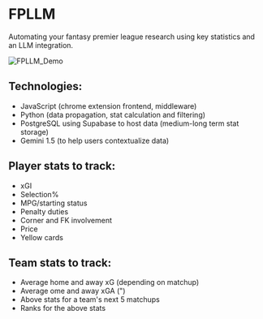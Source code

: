 # FPLLM
Automating your fantasy premier league research using key statistics and an LLM integration. 


![FPLLM_Demo](https://github.com/user-attachments/assets/af737370-48b8-4a07-aba4-233cfac120d2)

## Technologies:
- JavaScript (chrome extension frontend, middleware)
- Python (data propagation, stat calculation and filtering)
- PostgreSQL using Supabase to host data (medium-long term stat storage)
- Gemini 1.5 (to help users contextualize data)

## Player stats to track:
- xGI
- Selection%
- MPG/starting status
- Penalty duties
- Corner and FK involvement
- Price
- Yellow cards


## Team stats to track:
- Average home and away xG (depending on matchup)
- Average ome and away xGA (")
- Above stats for a team's next 5 matchups
- Ranks for the above stats

